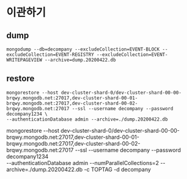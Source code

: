 # 이관하기
## dump

```
mongodump --db=decompany --excludeCollection=EVENT-BLOCK --excludeCollection=EVENT-REGISTRY --excludeCollection=EVENT-WRITEPAGEVIEW --archive=dump.20200422.db
```

## restore

```
mongorestore --host dev-cluster-shard-0/dev-cluster-shard-00-00-brqwy.mongodb.net:27017,dev-cluster-shard-00-01-brqwy.mongodb.net:27017,dev-cluster-shard-00-02-brqwy.mongodb.net:27017 --ssl --username decompany --password decompany1234 \
--authenticationDatabase admin --archive=./dump.20200422.db
```


mongorestore --host dev-cluster-shard-0/dev-cluster-shard-00-00-brqwy.mongodb.net:27017,dev-cluster-shard-00-01-brqwy.mongodb.net:27017,dev-cluster-shard-00-02-brqwy.mongodb.net:27017 --ssl --username decompany --password decompany1234 \
--authenticationDatabase admin --numParallelCollections=2 --archive=./dump.20200422.db -c TOPTAG -d decompany